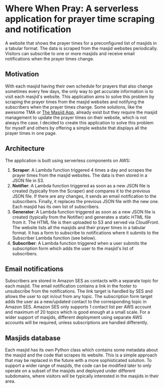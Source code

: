 # Where When Pray: A serverless application for prayer time scraping and notification

A website that shows the prayer times for a preconfigured list of masjids in a tabular format. The data is scraped from the masjid websites periodically. Visitors can subscribe to one or more masjids and receive email notifications when the prayer times change.

## Motivation

With each masjid having their own schedule for prayers that also change sometimes every few days, the only way to get accurate information is to visit each masjid's website. This application aims to solve this problem by scraping the prayer times from the masjid websites and notifying the subscribers when the prayer times change. Some solutions, like the awesome TMA or [The Masjid App](https://themasjidapp.net/), already exist but they require the masjid management to update the prayer times on their website, which is not always the case. I decided to create this application to solve this problem for myself and others by offering a simple website that displays all the prayer times in one page.

## Architecture

The application is built using serverless components on AWS:
1. **Scraper**: A Lambda function triggered 4 times a day and scrapes the prayer times from the masjid websites. The data is then stored in a JSON file in S3.
1. **Notifier**: A Lambda function triggered as soon as a new JSON file is created (typically from the Scraper) and compares it to the previous JSON file. If there are any changes, it sends an email notification to the subscribers. Finally, it replaces the previous JSON file with the new one. Each masjid has its own list of subscribers.
1. **Generator**: A Lambda function triggered as soon as a new JSON file is created (typically from the Notifier) and generates a static HTML file from it. The HTML file is then uploaded to S3 and served via CloudFront. The website lists all the masjids and their prayer times in a tabular format. It has a form to subscribe to notifications where it submits to the Subscriber Lambda function (see below).
1. **Subscriber**: A Lambda function triggered when a user submits the subscription form which adds the user to the masjid's list of subscribers.

## Email notifications

Subscribers are stored in Amazon SES as contacts with a separate topic for each masjid. The email notification contains a link in the footer to unsubscribe from the notifications. The link target is handled by SES and allows the user to opt in/out from any topic. The subscription form target adds the user as a new/updated contact to the corresponding topic in Amazon SES. Amazon SES only supports 1 contact list per AWS account and maximum of 20 topics which is good enough at a small scale. For a wider support of masjids, different deployment using separate AWS accounts will be required, unless subscriptions are handled differently.

## Masjids database

Each masjid has its own Python class which contains some metadata about the masjid and the code that scrapes its website. This is a simple approach that may be replaced in the future with a more sophisticated solution. To support a wider range of masjids, the code can be modified later to only operate on a subset of the masjids and deployed under different subdomains, where visitors will be typically interested in the masjids in their area.
